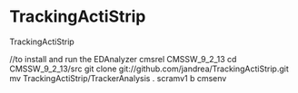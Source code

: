 # TrackingActiStrip
TrackingActiStrip

//to install and run the EDAnalyzer
cmsrel CMSSW_9_2_13
cd CMSSW_9_2_13/src
git clone git://github.com/jandrea/TrackingActiStrip.git
mv TrackingActiStrip/TrackerAnalysis .
scramv1 b
cmsenv


